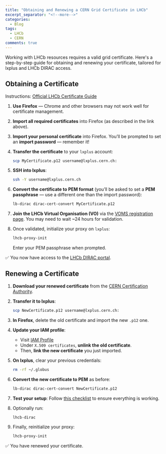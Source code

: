 ```yaml
---
title: "Obtaining and Renewing a CERN Grid Certificate in LHCb"
excerpt_separator: "<!--more-->"
categories:
  - Blog
tags:
  - LHCb
  - CERN
comments: true
---
```


Working with LHCb resources requires a valid grid certificate. Here's a step-by-step guide for obtaining and renewing your certificate, tailored for lxplus and LHCb DIRAC access.

## Obtaining a Certificate

Instructions: [Official LHCb Certificate Guide](https://twiki.cern.ch/twiki/bin/view/LHCb/FAQ/Certificate)

1. **Use Firefox** — Chrome and other browsers may not work well for certificate management.

2. **Import all required certificates** into Firefox (as described in the link above).

3. **Import your personal certificate** into Firefox. You’ll be prompted to set an **import password** — remember it!

4. **Transfer the certificate** to your `lxplus` account:

   ```bash
   scp MyCertificate.p12 username@lxplus.cern.ch:
   ```

5. **SSH into lxplus**:

   ```bash
   ssh -Y username@lxplus.cern.ch
   ```

6. **Convert the certificate to PEM format** (you’ll be asked to set a **PEM passphrase** — use a different one than the import password):

   ```bash
   lb-dirac dirac-cert-convert MyCertificate.p12
   ```

7. **Join the LHCb Virtual Organisation (VO)** via the [VOMS registration page](https://twiki.cern.ch/twiki/bin/view/LHCb/FAQ/Certificate). You may need to wait ~24 hours for validation.

8. Once validated, initialize your proxy on `lxplus`:

   ```bash
   lhcb-proxy-init
   ```

   Enter your PEM passphrase when prompted.

✅ You now have access to the [LHCb DIRAC portal](https://lhcb-portal-dirac.cern.ch/).

## Renewing a Certificate

1. **Download your renewed certificate** from the [CERN Certification Authority](https://ca.cern.ch/ca/).

2. **Transfer it to lxplus**:

   ```bash
   scp NewCertificate.p12 username@lxplus.cern.ch:
   ```

3. **In Firefox**, delete the old certificate and import the new `.p12` one.

4. **Update your IAM profile**:
   - Visit [IAM Profile](https://lhcb-auth.cern.ch/)
   - Under `X.509 certificates`, **unlink the old certificate**.
   - Then, **link the new certificate** you just imported.

5. **On lxplus**, clear your previous credentials:

   ```bash
   rm -rf ~/.globus
   ```

6. **Convert the new certificate to PEM** as before:

   ```bash
   lb-dirac dirac-cert-convert NewCertificate.p12
   ```

7. **Test your setup**: Follow [this checklist](https://cern.service-now.com/service-portal?id=kb_article&n=KB0003774) to ensure everything is working.

8. Optionally run:

   ```bash
   lhcb-dirac
   ```

9. Finally, reinitialize your proxy:

   ```bash
   lhcb-proxy-init
   ```

✅ You have renewed your certificate.
